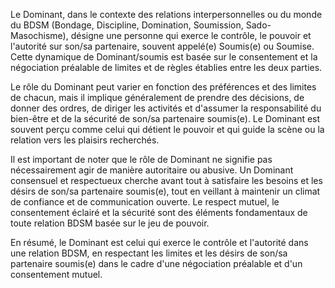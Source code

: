 Le Dominant, dans le contexte des relations interpersonnelles ou du monde du BDSM (Bondage, Discipline, Domination, Soumission, Sado-Masochisme), désigne une personne qui exerce le contrôle, le pouvoir et l'autorité sur son/sa partenaire, souvent appelé(e) Soumis(e) ou Soumise. Cette dynamique de Dominant/soumis est basée sur le consentement et la négociation préalable de limites et de règles établies entre les deux parties.

Le rôle du Dominant peut varier en fonction des préférences et des limites de chacun, mais il implique généralement de prendre des décisions, de donner des ordres, de diriger les activités et d'assumer la responsabilité du bien-être et de la sécurité de son/sa partenaire soumis(e). Le Dominant est souvent perçu comme celui qui détient le pouvoir et qui guide la scène ou la relation vers les plaisirs recherchés.

Il est important de noter que le rôle de Dominant ne signifie pas nécessairement agir de manière autoritaire ou abusive. Un Dominant consensuel et respectueux cherche avant tout à satisfaire les besoins et les désirs de son/sa partenaire soumis(e), tout en veillant à maintenir un climat de confiance et de communication ouverte. Le respect mutuel, le consentement éclairé et la sécurité sont des éléments fondamentaux de toute relation BDSM basée sur le jeu de pouvoir.

En résumé, le Dominant est celui qui exerce le contrôle et l'autorité dans une relation BDSM, en respectant les limites et les désirs de son/sa partenaire soumis(e) dans le cadre d'une négociation préalable et d'un consentement mutuel.